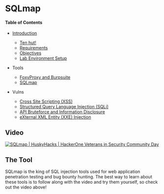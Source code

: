 # SQLmap
#### Table of Contents  
- [Introduction](../index.md) 
  - [Ten hut!](../index.md#ten-hut)
  - [Requirements](../index.md#requirements) 
  - [Objectives](../index.md#objectives)  
  - [Lab Environment Setup](../index.md#lab-environment-setup)
- Tools
  - [FoxyProxy and Burpsuite](/tools/burpsuite)
  - [SQLmap](/tools/sqlmap)
- Vulns
  - [Cross Site Scripting (XSS)](/vulns/xss)
  - [Structured Query Language Injection (SQLi)](/vulns/sqli)
  - [API Bruteforce and Information Disclosure](/vulns/api)
  - [eXternal XML Entity (XXE) Injection](/vulns/xxe)
  
  <!-- toc -->
## Video
[![SQLmap | HuskyHacks | HackerOne Veterans in Security Community Day](http://img.youtube.com/vi/Tb41YHk7CuU/0.jpg)](http://www.youtube.com/watch?v=Tb41YHk7CuU "SQLmap | HuskyHacks | HackerOne Veterans in Security Community Day")


## The Tool
SQLmap is the king of SQL injection tools used for web application penetration testing and bug bounty hunting. The best way to learn about these tools is to follow along with the video and try them yourself, so check out the video above!